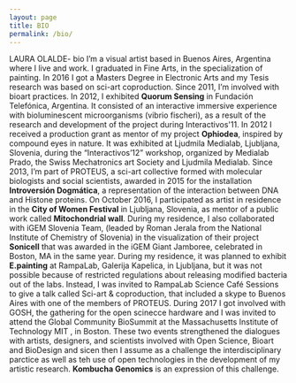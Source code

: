 ```yaml
---
layout: page
title: BIO
permalink: /bio/
---
```

LAURA OLALDE- bio 
I’m a visual artist based in Buenos Aires, Argentina where I live and work. I graduated in Fine Arts, in the specialization of painting. In 2016 I got a Masters Degree in Electronic Arts and my Tesis research was based on sci-art coproduction. 
Since 2011, I’m involved with bioart practices. In 2012, I exhibited __Quorum Sensing__ in Fundación Telefónica, Argentina. It consisted of an interactive immersive experience with bioluminescent microorganisms (vibrio fischeri), as a result of the research and development of the project during Interactivos'11. In 2012 I received a production grant as mentor of my project __Ophiodea__, inspired by compound eyes in nature. It was exhibited at Ljudmila Medialab, Ljubljana, Slovenia, during the “Interactivos’12” workshop, organized by Medialab Prado, the Swiss Mechatronics art Society and Ljudmila Medialab. 
Since 2013, I’m part of PROTEUS, a sci-art collective formed with molecular biologists and social scientists, awarded in 2015 for the installation __Introversión Dogmática__, a representation of the interaction between DNA and Histone proteins. 
On October 2016, I participated as artist in residence in the __City of Women Festival__ in Ljubljana, Slovenia, as mentor of a public work called __Mitochondrial wall__. During my residence, I also collaborated with iGEM Slovenia Team, (leaded by Roman Jerala from the National Institute of Chemistry of Slovenia) in the visualization of their project __Sonicell__ that was awarded in the iGEM Giant Jamboree, celebrated in Boston, MA in the same year. 
During my residence, it was planned to exhibit __E.painting__ at RampaLab, Galerija Kapelica, in Ljubljana, but it was not possible because of restricted regulations about releasing modified bacteria out of the labs. Instead, I was invited to RampaLab Science Café Sessions to give a talk called Sci-art & coproduction, that included a skype to Buenos Aires with one of the members of PROTEUS. 
During 2017 I got involved with GOSH, the gathering for the open scinecce hardware and I was invited to attend the Global Community BioSummit at the Massachusetts Institute of Technology MIT , in Boston. These two events strengthened the dialogues with artists, designers, and scientists involved with Open Science, Bioart and BioDesign and sicen then I assume as a challenge the interdisciplinary parctice as well as teh use of open technologies in the development of my artistic research. __Kombucha Genomics__ is an expression of this challenge.       
